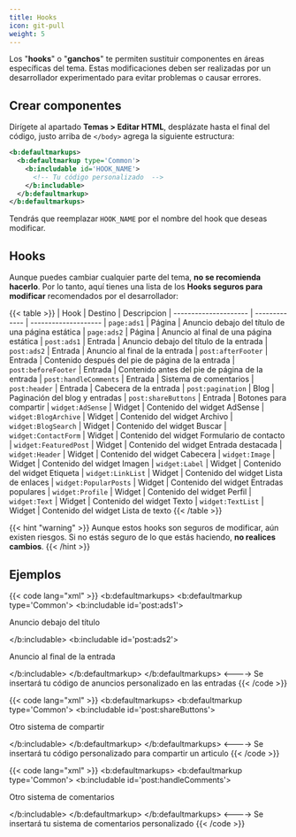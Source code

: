 ```yaml
---
title: Hooks
icon: git-pull
weight: 5
---
```


Los "**hooks**" o "**ganchos**" te permiten sustituir componentes en áreas específicas del tema. Estas modificaciones deben ser realizadas por un desarrollador experimentado para evitar problemas o causar errores.

## Crear componentes

Dirígete al apartado **Temas > Editar HTML**, desplázate hasta el final del código, justo arriba de `</body>` agrega la siguiente estructura:


```xml
<b:defaultmarkups>
  <b:defaultmarkup type='Common'>
    <b:includable id='HOOK_NAME'>
      <!-- Tu código personalizado  -->
    </b:includable>
  </b:defaultmarkup>
</b:defaultmarkups>
```

Tendrás que reemplazar `HOOK_NAME` por el nombre del hook que deseas modificar.

## Hooks

Aunque puedes cambiar cualquier parte del tema, **no se recomienda hacerlo**. Por lo tanto, aquí tienes una lista de los **Hooks seguros para modificar** recomendados por el desarrollador:


{{< table >}}
| Hook                  | Destino       | Descripcion
| --------------------- | ------------- | --------------------
| `page:ads1`           | Página        | Anuncio debajo del título de una página estática
| `page:ads2`           | Página        | Anuncio al final de una página estática
| `post:ads1`           | Entrada       | Anuncio debajo del título de la entrada
| `post:ads2`           | Entrada       | Anuncio al final de la entrada
| `post:afterFooter`    | Entrada       | Contenido después del pie de página de la entrada
| `post:beforeFooter`   | Entrada       | Contenido antes del pie de página de la entrada
| `post:handleComments` | Entrada       | Sistema de comentarios
| `post:header`         | Entrada       | Cabecera de la entrada
| `post:pagination`     | Blog          | Paginación del blog y entradas
| `post:shareButtons`   | Entrada       | Botones para compartir
| `widget:AdSense`      | Widget        | Contenido del widget AdSense
| `widget:BlogArchive`  | Widget        | Contenido del widget Archivo
| `widget:BlogSearch`   | Widget        | Contenido del widget Buscar
| `widget:ContactForm`  | Widget        | Contenido del widget Formulario de contacto
| `widget:FeaturedPost` | Widget        | Contenido del widget Entrada destacada
| `widget:Header`       | Widget        | Contenido del widget Cabecera
| `widget:Image`        | Widget        | Contenido del widget Imagen
| `widget:Label`        | Widget        | Contenido del widget Etiqueta
| `widget:LinkList`     | Widget        | Contenido del widget Lista de enlaces
| `widget:PopularPosts` | Widget        | Contenido del widget Entradas populares
| `widget:Profile`      | Widget        | Contenido del widget Perfil
| `widget:Text`         | Widget        | Contenido del widget Texto
| `widget:TextList`     | Widget        | Contenido del widget Lista de texto
{{< /table >}}

{{< hint "warning" >}}
Aunque estos hooks son seguros de modificar, aún existen riesgos. Si no estás seguro de lo que estás haciendo, **no realices cambios**.
{{< /hint >}}

## Ejemplos

{{< code lang="xml" >}}
<b:defaultmarkups>
  <b:defaultmarkup type='Common'>
    <b:includable id='post:ads1'>
      <p>Anuncio debajo del título</p>
    </b:includable>
    <b:includable id='post:ads2'>
      <p>Anuncio al final de la entrada</p>
    </b:includable>
  </b:defaultmarkup>
</b:defaultmarkups>
<---->
Se insertará tu código de anuncios personalizado en las entradas
{{< /code >}}


{{< code lang="xml" >}}
<b:defaultmarkups>
  <b:defaultmarkup type='Common'>
    <b:includable id='post:shareButtons'>
      <p>Otro sistema de compartir</p>
    </b:includable>
  </b:defaultmarkup>
</b:defaultmarkups>
<---->
Se insertará tu código personalizado para compartir un articulo
{{< /code >}}


{{< code lang="xml" >}}
<b:defaultmarkups>
  <b:defaultmarkup type='Common'>
    <b:includable id='post:handleComments'>
      <p>Otro sistema de comentarios</p>
    </b:includable>
  </b:defaultmarkup>
</b:defaultmarkups>
<---->
Se insertará tu sistema de comentarios personalizado
{{< /code >}}
